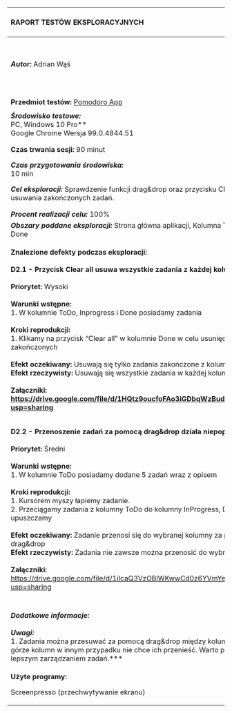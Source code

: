 

|**RAPORT TESTÓW EKSPLORACYJNYCH**|***Wersja dokumentu:*** Raport Nr 2|
| :- | :- |
|***Autor:*** Adrian Wąś|***Data i godzina rozpoczęcia testów:***<br>24.03.2022r. 14:30|
|||
|||
|**Przedmiot testów:** [Pomodoro App](https://testujpl.gitlab.io/pomodoro-kanban-test/)|
||
|***Środowisko testowe:*** <br>PC, Windows 10 Pro**<br>Google Chrome     Wersja 99.0.4844.51|
||
||
|**Czas trwania sesji:** 90 minut|
|***Czas przygotowania środowiska:*** <br>10 min|***Czas eksploracji:***<br>50 min|***Czas raportowania:***<br>30 min|
|***Cel eksploracji:*** Sprawdzenie funkcji drag&drop oraz przycisku Clear all do usuwania zakończonych zadań. |
||
||
|***Procent realizacji celu:*** 100%|
|***Obszary poddane eksploracji:*** Strona główna aplikacji, Kolumna ToDo, InProgress, Done|
|<p>**Znalezione defekty podczas eksploracji:<br><br>D2.1 - Przycisk Clear all usuwa wszystkie zadania z każdej kolumny.<br><br>Priorytet:** Wysoki<br><br>**Warunki wstępne:**<br>1. W kolumnie ToDo, Inprogress i Done posiadamy zadania<br><br>**Kroki reprodukcji:**<br>1. Klikamy na przycisk “Clear all” w kolumnie Done w celu usunięcia zadań zakończonych<br><br>**Efekt oczekiwany:** Usuwają się tylko zadania zakończone z kolumny Done<br>**Efekt rzeczywisty:** Usuwają się wszystkie zadania w każdej kolumnie. <br><br>**Załączniki:<br><https://drive.google.com/file/d/1HQtz9oucfoFAo3iGDbqWzBudVBbYUZ_y/view?usp=sharing>**</p><p></p><p></p><p><br>**D2.2 -  Przenoszenie zadań za pomocą drag&drop działa niepoprawnie.<br><br>Priorytet:** Średni<br><br>**Warunki wstępne:**<br>1. W kolumnie ToDo posiadamy dodane 5 zadań wraz z opisem<br><br>**Kroki reprodukcji:**<br>1. Kursorem myszy łapiemy zadanie.<br>2. Przeciągamy zadania z kolumny ToDo do kolumny InProgress, Done i upuszczamy<br><br>**Efekt oczekiwany:** Zadanie przenosi się do wybranej kolumny za pomocą drag&drop<br>**Efekt rzeczywisty:** Zadania nie zawsze można przenosić do wybranych kolumn<br><br>**Załączniki:**<br><https://drive.google.com/file/d/1iIcaQ3VzOBlWKwwCd0z6YVmYeGfmCTSF/view?usp=sharing></p>|
||
||
||
||
|***Dodatkowe informacje:<br><br>Uwagi:***<br>1. Zadania można przesuwać za pomocą drag&drop między kolumnami tylko na górze kolumn w innym przypadku nie chce ich przenieść. Warto pomyśleć nad lepszym zarządzaniem zadań.***<br>|
|<p>**Użyte programy:** </p><p>Screenpresso (przechwytywanie ekranu)</p>|

